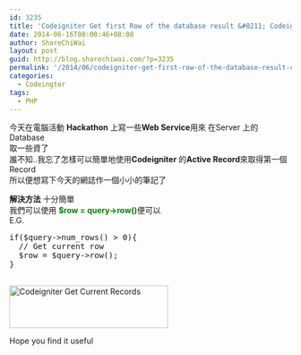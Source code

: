 ```yaml
---
id: 3235
title: 'Codeigniter Get first Row of the database result &#8211; Codeigniter 如何取得第一個Row的 Record'
date: 2014-06-16T00:00:46+08:00
author: ShareChiWai
layout: post
guid: http://blog.sharechiwai.com/?p=3235
permalink: '/2014/06/codeigniter-get-first-row-of-the-database-result-codeigniter-%e5%a6%82%e4%bd%95%e5%8f%96%e5%be%97%e7%ac%ac%e4%b8%80%e5%80%8brow%e7%9a%84-record/'
categories:
  - Codeingter
tags:
  - PHP
---
```

今天在電腦活動 **Hackathon** 上寫一些**Web Service**用來 在Server 上的Database  
取一些資了  
誰不知..我忘了怎樣可以簡單地使用**Codeigniter** 的**Active Record**來取得第一個Record  
所以便想寫下今天的網誌作一個小小的筆記了

**解決方法** 十分簡單  
我們可以使用 <span style="color: #008000;"><strong>$row = query->row()</strong></span>便可以  
E.G.

<pre>if($query->num_rows() > 0){
  // Get current row
  $row = $query->row();
}

</pre>

<img class="alignnone" src="https://i2.wp.com/farm4.static.flickr.com/3917/14727867003_4039e7ced1_z.jpg?resize=283%2C76" alt="Codeigniter Get Current Records" width="283" height="76" data-recalc-dims="1" /> 

Hope you find it useful
